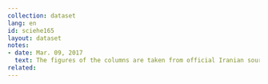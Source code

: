```yaml
---
collection: dataset
lang: en
id: sciehe165
layout: dataset
notes: 
- date: Mar. 09, 2017
  text: The figures of the columns are taken from official Iranian sources and they are unchanged from their original source. It should be noted that in some cases the total is not 100% and there is a minor percentage error. <br /> <br /> Sources <br /> Dataset related to year 1394 extracted from table 10 on page 38, <a href='http&#58;//www.amar.org.ir/Portals/0/Files/fulltext/1394/n_ank_94.pdf'> Results of the 1394 Labour force survey. </a> 
related:
---
```

